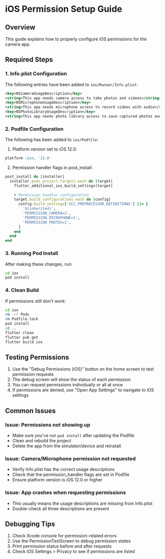 # iOS Permission Setup Guide

## Overview
This guide explains how to properly configure iOS permissions for the camera app.

## Required Steps

### 1. Info.plist Configuration
The following entries have been added to `ios/Runner/Info.plist`:

```xml
<key>NSCameraUsageDescription</key>
<string>This app needs camera access to take photos and videos</string>
<key>NSMicrophoneUsageDescription</key>
<string>This app needs microphone access to record videos with audio</string>
<key>NSPhotoLibraryUsageDescription</key>
<string>This app needs photo library access to save captured photos and videos</string>
```

### 2. Podfile Configuration
The following has been added to `ios/Podfile`:

1. Platform version set to iOS 12.0:
```ruby
platform :ios, '12.0'
```

2. Permission handler flags in post_install:
```ruby
post_install do |installer|
  installer.pods_project.targets.each do |target|
    flutter_additional_ios_build_settings(target)
    
    # Permission handler configuration
    target.build_configurations.each do |config|
      config.build_settings['GCC_PREPROCESSOR_DEFINITIONS'] ||= [
        '$(inherited)',
        'PERMISSION_CAMERA=1',
        'PERMISSION_MICROPHONE=1',
        'PERMISSION_PHOTOS=1',
      ]
    end
  end
end
```

### 3. Running Pod Install
After making these changes, run:
```bash
cd ios
pod install
```

### 4. Clean Build
If permissions still don't work:
```bash
cd ios
rm -rf Pods
rm Podfile.lock
pod install
cd ..
flutter clean
flutter pub get
flutter build ios
```

## Testing Permissions

1. Use the "Debug Permissions (iOS)" button on the home screen to test permission requests
2. The debug screen will show the status of each permission
3. You can request permissions individually or all at once
4. If permissions are denied, use "Open App Settings" to navigate to iOS settings

## Common Issues

### Issue: Permissions not showing up
- Make sure you've run `pod install` after updating the Podfile
- Clean and rebuild the project
- Delete the app from the simulator/device and reinstall

### Issue: Camera/Microphone permission not requested
- Verify Info.plist has the correct usage descriptions
- Check that the permission_handler flags are set in Podfile
- Ensure platform version is iOS 12.0 or higher

### Issue: App crashes when requesting permissions
- This usually means the usage descriptions are missing from Info.plist
- Double-check all three descriptions are present

## Debugging Tips

1. Check Xcode console for permission-related errors
2. Use the PermissionTestScreen to debug permission states
3. Print permission status before and after requests
4. Check iOS Settings > Privacy to see if permissions are listed